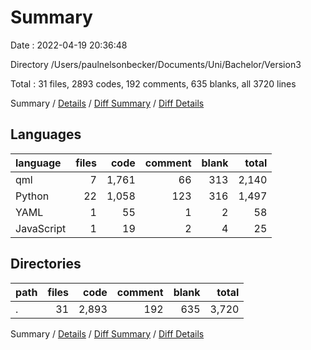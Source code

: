 # Summary

Date : 2022-04-19 20:36:48

Directory /Users/paulnelsonbecker/Documents/Uni/Bachelor/Version3

Total : 31 files,  2893 codes, 192 comments, 635 blanks, all 3720 lines

Summary / [Details](details.md) / [Diff Summary](diff.md) / [Diff Details](diff-details.md)

## Languages
| language | files | code | comment | blank | total |
| :--- | ---: | ---: | ---: | ---: | ---: |
| qml | 7 | 1,761 | 66 | 313 | 2,140 |
| Python | 22 | 1,058 | 123 | 316 | 1,497 |
| YAML | 1 | 55 | 1 | 2 | 58 |
| JavaScript | 1 | 19 | 2 | 4 | 25 |

## Directories
| path | files | code | comment | blank | total |
| :--- | ---: | ---: | ---: | ---: | ---: |
| . | 31 | 2,893 | 192 | 635 | 3,720 |

Summary / [Details](details.md) / [Diff Summary](diff.md) / [Diff Details](diff-details.md)